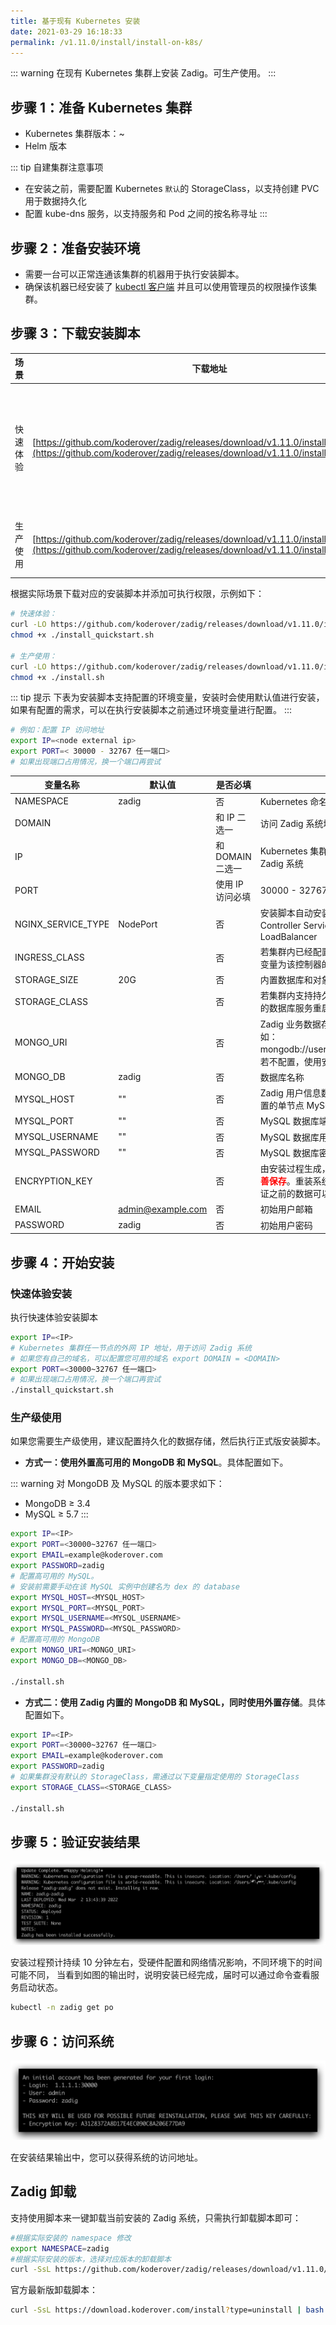 ```yaml
---
title: 基于现有 Kubernetes 安装
date: 2021-03-29 16:18:33
permalink: /v1.11.0/install/install-on-k8s/
---
```


::: warning
在现有 Kubernetes 集群上安装 Zadig。可生产使用。
:::

## 步骤 1：准备 Kubernetes 集群

- Kubernetes 集群版本：<Badge text="v1.16" />~<Badge text="v1.22" /><br>
- Helm  <Badge text="v3.0.0 +" /> 版本<br>

::: tip 自建集群注意事项
- 在安装之前，需要配置 Kubernetes `默认`的 StorageClass，以支持创建 PVC 用于数据持久化
- 配置 kube-dns 服务，以支持服务和 Pod 之间的按名称寻址
:::

## 步骤 2：准备安装环境

- 需要一台可以正常连通该集群的机器用于执行安装脚本。
- 确保该机器已经安装了 [kubectl 客户端](https://kubernetes.io/docs/tasks/tools/) 并且可以使用管理员的权限操作该集群。

## 步骤 3：下载安装脚本

|场景 |下载地址 | 说明 |
|---|---|---|
|快速体验|[https://github.com/koderover/zadig/releases/download/v1.11.0/install_quickstart.sh](https://github.com/koderover/zadig/releases/download/v1.11.0/install_quickstart.sh) | 不提供持久化存储能力，不推荐生产使用 |
|生产使用|[https://github.com/koderover/zadig/releases/download/v1.11.0/install.sh](https://github.com/koderover/zadig/releases/download/v1.11.0/install.sh) | 提供持久化存储能力 |

根据实际场景下载对应的安装脚本并添加可执行权限，示例如下：

```bash
# 快速体验：
curl -LO https://github.com/koderover/zadig/releases/download/v1.11.0/install_quickstart.sh
chmod +x ./install_quickstart.sh

# 生产使用：
curl -LO https://github.com/koderover/zadig/releases/download/v1.11.0/install.sh
chmod +x ./install.sh
```

::: tip 提示
下表为安装脚本支持配置的环境变量，安装时会使用默认值进行安装，如果有配置的需求，可以在执行安装脚本之前通过环境变量进行配置。
:::

```bash
# 例如：配置 IP 访问地址
export IP=<node external ip>
export PORT=< 30000 - 32767 任一端口>
# 如果出现端口占用情况，换一个端口再尝试
```

| 变量名称                   | 默认值                       | 是否必填         | 说明                                                                                                                                                       |
| -------------------------- | ---------------------------- | -------          | -----------------------------------------------                                                                                                            |
| NAMESPACE                  | zadig                        | 否               | Kubernetes 命名空间                                                                                                                                        |
| DOMAIN                     |                              | 和 IP 二选一     | 访问 Zadig 系统域名                                                                                                                                        |
| IP                         |                              | 和 DOMAIN 二选一 | Kubernetes 集群任一节点的外网 IP 地址，用于访问 Zadig 系统                                                                                                 |
| PORT                       |                              | 使用 IP 访问必填 | 30000 - 32767 任一端口                                                                                                                                     |
| NGINX_SERVICE_TYPE         | NodePort                     | 否               | 安装脚本自动安装的 Gateway Proxy Service 和 Ingress Controller Service 类型为 NodePort， 可配置为： LoadBalancer                                           |
| INGRESS_CLASS              |                              | 否               | 若集群内已经配置了 Nginx Ingress 控制器，则设置这个变量为该控制器的名称                                                                                    |
| STORAGE_SIZE               | 20G                          | 否               | 内置数据库和对象存储各自的数据存储大小                                                                                                                     |
| STORAGE_CLASS              |                              | 否               | 若集群内支持持久存储卷，可以设置该变量，避免 Zadig 的数据库服务重启后数据丢失                                                                              |
| MONGO_URI                  |                              | 否               | Zadig 业务数据存储，配置多个地址时需要进行转义，例如：mongodb://user:password@8.10.20.20\\,8.10.20.30。若不配置，使用安装脚本中内置的单节点 MongoDB        |
| MONGO_DB                   | zadig                        | 否               | 数据库名称                                                                                                                                                 |
| MYSQL_HOST                 | ""                           | 否               | Zadig 用户信息数据存储，若不配置，使用安装脚本中内置的单节点 MySQL                                                                                         |
| MYSQL_PORT                 | ""                           | 否               | MySQL 数据库端口                                                                                                                                           |
| MYSQL_USERNAME             | ""                           | 否               | MySQL 数据库用户名                                                                                                                                         |
| MYSQL_PASSWORD             | ""                           | 否               | MySQL 数据库密码                                                                                                                                           |
| ENCRYPTION_KEY             |                              | 否               | 由安装过程生成，用于数据加密解密，<font color=#FF000 >**第一次安装后请妥善保存**</font>。重装系统时需设置 ENCRYPTION_KEY，才能保证之前的数据可以被正确解密 |
| EMAIL                      | admin@example.com            | 否               | 初始用户邮箱                                                                                                                                               |
| PASSWORD                   | zadig                        | 否               | 初始用户密码                                                                                                                                               |

## 步骤 4：开始安装

### 快速体验安装
执行快速体验安装脚本

```bash
export IP=<IP>
# Kubernetes 集群任一节点的外网 IP 地址，用于访问 Zadig 系统
# 如果您有自己的域名，可以配置您可用的域名 export DOMAIN = <DOMAIN>
export PORT=<30000~32767 任一端口>
# 如果出现端口占用情况，换一个端口再尝试
./install_quickstart.sh
```
### 生产级使用

如果您需要生产级使用，建议配置持久化的数据存储，然后执行正式版安装脚本。

- **方式一：使用外置高可用的 MongoDB 和 MySQL**。具体配置如下。

::: warning
对 MongoDB 及 MySQL 的版本要求如下：
- MongoDB ≥ 3.4
- MySQL ≥ 5.7
:::

```bash
export IP=<IP>
export PORT=<30000~32767 任一端口>
export EMAIL=example@koderover.com
export PASSWORD=zadig
# 配置高可用的 MySQL。
# 安装前需要手动在该 MySQL 实例中创建名为 dex 的 database
export MYSQL_HOST=<MYSQL_HOST>
export MYSQL_PORT=<MYSQL_PORT>
export MYSQL_USERNAME=<MYSQL_USERNAME>
export MYSQL_PASSWORD=<MYSQL_PASSWORD>
# 配置高可用的 MongoDB
export MONGO_URI=<MONGO_URI>
export MONGO_DB=<MONGO_DB>

./install.sh
```
- **方式二：使用 Zadig 内置的 MongoDB 和 MySQL，同时使用外置存储**。具体配置如下。
```bash
export IP=<IP>
export PORT=<30000~32767 任一端口>
export EMAIL=example@koderover.com
export PASSWORD=zadig
# 如果集群没有默认的 StorageClass，需通过以下变量指定使用的 StorageClass
export STORAGE_CLASS=<STORAGE_CLASS>

./install.sh
```

## 步骤 5：验证安装结果

![预期安装结果](./_images/k8s_install_success.png)

安装过程预计持续 10 分钟左右，受硬件配置和网络情况影响，不同环境下的时间可能不同，
当看到如图的输出时，说明安装已经完成，届时可以通过命令查看服务启动状态。

```bash
kubectl -n zadig get po
```
## 步骤 6：访问系统

![预期安装结果](./_images/get_endpoint.png)

在安装结果输出中，您可以获得系统的访问地址。


## Zadig 卸载

支持使用脚本来一键卸载当前安装的 Zadig 系统，只需执行卸载脚本即可：

```bash
#根据实际安装的 namespace 修改
export NAMESPACE=zadig
#根据实际安装的版本，选择对应版本的卸载脚本
curl -SsL https://github.com/koderover/zadig/releases/download/v1.11.0/uninstall.sh |bash
```

官方最新版卸载脚本：
```bash
curl -SsL https://download.koderover.com/install?type=uninstall | bash
```
